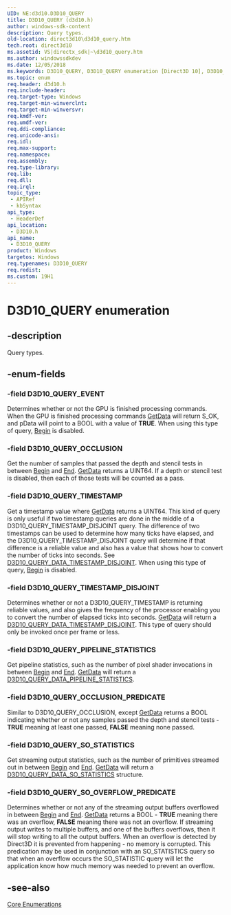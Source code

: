 ```yaml
---
UID: NE:d3d10.D3D10_QUERY
title: D3D10_QUERY (d3d10.h)
author: windows-sdk-content
description: Query types.
old-location: direct3d10\d3d10_query.htm
tech.root: direct3d10
ms.assetid: VS|directx_sdk|~\d3d10_query.htm
ms.author: windowssdkdev
ms.date: 12/05/2018
ms.keywords: D3D10_QUERY, D3D10_QUERY enumeration [Direct3D 10], D3D10_QUERY_EVENT, D3D10_QUERY_OCCLUSION, D3D10_QUERY_OCCLUSION_PREDICATE, D3D10_QUERY_PIPELINE_STATISTICS, D3D10_QUERY_SO_OVERFLOW_PREDICATE, D3D10_QUERY_SO_STATISTICS, D3D10_QUERY_TIMESTAMP, D3D10_QUERY_TIMESTAMP_DISJOINT, d3d10/D3D10_QUERY, d3d10/D3D10_QUERY_EVENT, d3d10/D3D10_QUERY_OCCLUSION, d3d10/D3D10_QUERY_OCCLUSION_PREDICATE, d3d10/D3D10_QUERY_PIPELINE_STATISTICS, d3d10/D3D10_QUERY_SO_OVERFLOW_PREDICATE, d3d10/D3D10_QUERY_SO_STATISTICS, d3d10/D3D10_QUERY_TIMESTAMP, d3d10/D3D10_QUERY_TIMESTAMP_DISJOINT, direct3d10.d3d10_query, e40f5532-bdd2-10c8-b69c-1b328c82ae9c
ms.topic: enum
req.header: d3d10.h
req.include-header: 
req.target-type: Windows
req.target-min-winverclnt: 
req.target-min-winversvr: 
req.kmdf-ver: 
req.umdf-ver: 
req.ddi-compliance: 
req.unicode-ansi: 
req.idl: 
req.max-support: 
req.namespace: 
req.assembly: 
req.type-library: 
req.lib: 
req.dll: 
req.irql: 
topic_type:
 - APIRef
 - kbSyntax
api_type:
 - HeaderDef
api_location:
 - D3D10.h
api_name:
 - D3D10_QUERY
product: Windows
targetos: Windows
req.typenames: D3D10_QUERY
req.redist: 
ms.custom: 19H1
---
```


# D3D10_QUERY enumeration


## -description


Query types.


## -enum-fields




### -field D3D10_QUERY_EVENT

Determines whether or not the GPU is finished processing commands. When the GPU is finished processing commands <a href="https://docs.microsoft.com/windows/desktop/api/d3d10/nf-d3d10-id3d10asynchronous-getdata">GetData</a> will return S_OK, and pData will point to a BOOL with a value of <b>TRUE</b>. When using this type of query, <a href="https://docs.microsoft.com/windows/desktop/api/d3d10/nf-d3d10-id3d10asynchronous-begin">Begin</a> is disabled.


### -field D3D10_QUERY_OCCLUSION

Get the number of samples that passed the depth and stencil tests in between <a href="https://docs.microsoft.com/windows/desktop/api/d3d10/nf-d3d10-id3d10asynchronous-begin">Begin</a> and <a href="https://docs.microsoft.com/windows/desktop/api/d3d10/nf-d3d10-id3d10asynchronous-end">End</a>. <a href="https://docs.microsoft.com/windows/desktop/api/d3d10/nf-d3d10-id3d10asynchronous-getdata">GetData</a> returns a UINT64. If a depth or stencil test is disabled, then each of those tests will be counted as a pass.


### -field D3D10_QUERY_TIMESTAMP

Get a timestamp value where <a href="https://docs.microsoft.com/windows/desktop/api/d3d10/nf-d3d10-id3d10asynchronous-getdata">GetData</a> returns a UINT64. This kind of query is only useful if two timestamp queries are done in the middle of a D3D10_QUERY_TIMESTAMP_DISJOINT query. The difference of two timestamps can be used to determine how many ticks have elapsed, and the D3D10_QUERY_TIMESTAMP_DISJOINT query will determine if that difference is a reliable value and also has a value that shows how to convert the number of ticks into seconds. See <a href="https://docs.microsoft.com/windows/desktop/api/d3d10/ns-d3d10-d3d10_query_data_timestamp_disjoint">D3D10_QUERY_DATA_TIMESTAMP_DISJOINT</a>. When using this type of query, <a href="https://docs.microsoft.com/windows/desktop/api/d3d10/nf-d3d10-id3d10asynchronous-begin">Begin</a> is disabled.


### -field D3D10_QUERY_TIMESTAMP_DISJOINT

Determines whether or not a D3D10_QUERY_TIMESTAMP is returning reliable values, and also gives the frequency of the processor enabling you to convert the number of elapsed ticks into seconds. <a href="https://docs.microsoft.com/windows/desktop/api/d3d10/nf-d3d10-id3d10asynchronous-getdata">GetData</a> will return a <a href="https://docs.microsoft.com/windows/desktop/api/d3d10/ns-d3d10-d3d10_query_data_timestamp_disjoint">D3D10_QUERY_DATA_TIMESTAMP_DISJOINT</a>. This type of query should only be invoked once per frame or less.


### -field D3D10_QUERY_PIPELINE_STATISTICS

Get pipeline statistics, such as the number of pixel shader invocations in between <a href="https://docs.microsoft.com/windows/desktop/api/d3d10/nf-d3d10-id3d10asynchronous-begin">Begin</a> and <a href="https://docs.microsoft.com/windows/desktop/api/d3d10/nf-d3d10-id3d10asynchronous-end">End</a>. <a href="https://docs.microsoft.com/windows/desktop/api/d3d10/nf-d3d10-id3d10asynchronous-getdata">GetData</a> will return a <a href="https://docs.microsoft.com/windows/desktop/api/d3d10/ns-d3d10-d3d10_query_data_pipeline_statistics">D3D10_QUERY_DATA_PIPELINE_STATISTICS</a>.


### -field D3D10_QUERY_OCCLUSION_PREDICATE

Similar to D3D10_QUERY_OCCLUSION, except <a href="https://docs.microsoft.com/windows/desktop/api/d3d10/nf-d3d10-id3d10asynchronous-getdata">GetData</a> returns a BOOL indicating whether or not any samples passed the depth and stencil tests - <b>TRUE</b> meaning at least one passed, <b>FALSE</b> meaning none passed.


### -field D3D10_QUERY_SO_STATISTICS

Get streaming output statistics, such as the number of primitives streamed out in between <a href="https://docs.microsoft.com/windows/desktop/api/d3d10/nf-d3d10-id3d10asynchronous-begin">Begin</a> and <a href="https://docs.microsoft.com/windows/desktop/api/d3d10/nf-d3d10-id3d10asynchronous-end">End</a>. <a href="https://docs.microsoft.com/windows/desktop/api/d3d10/nf-d3d10-id3d10asynchronous-getdata">GetData</a> will return a <a href="https://docs.microsoft.com/windows/desktop/api/d3d10/ns-d3d10-d3d10_query_data_so_statistics">D3D10_QUERY_DATA_SO_STATISTICS</a> structure.


### -field D3D10_QUERY_SO_OVERFLOW_PREDICATE

Determines whether or not any of the streaming output buffers overflowed in between <a href="https://docs.microsoft.com/windows/desktop/api/d3d10/nf-d3d10-id3d10asynchronous-begin">Begin</a> and <a href="https://docs.microsoft.com/windows/desktop/api/d3d10/nf-d3d10-id3d10asynchronous-end">End</a>. <a href="https://docs.microsoft.com/windows/desktop/api/d3d10/nf-d3d10-id3d10asynchronous-getdata">GetData</a> returns a BOOL - <b>TRUE</b> meaning there was an overflow, <b>FALSE</b> meaning there was not an overflow. If streaming output writes to multiple buffers, and one of the buffers overflows, then it will stop writing to all the output buffers. When an overflow is detected by Direct3D it is prevented from happening - no memory is corrupted. This predication may be used in conjunction with an SO_STATISTICS query so that when an overflow occurs the SO_STATISTIC query will let the application know how much memory was needed to prevent an overflow.


## -see-also




<a href="https://docs.microsoft.com/windows/desktop/direct3d10/d3d10-graphics-reference-d3d10-core-enums">Core Enumerations</a>
 

 


